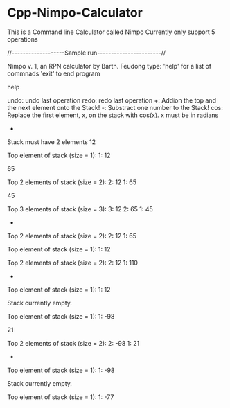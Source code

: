 # Cpp-Nimpo-Calculator
This is a Command line Calculator called Nimpo
Currently only support 5 operations

//-------------------Sample run-----------------------//

Nimpo v. 1, an RPN calculator by Barth. Feudong
type:
'help' for a list of commnads
'exit' to end program

help

undo: undo last operation
redo: redo last operation
+: Addion the top and the next element onto the Stack!
-: Substract one number to the Stack!
cos: Replace the first element, x, on the stack with cos(x). x must be in radians

+
Stack must have 2 elements
12

Top element of stack (size = 1):
1:      12

65

Top 2 elements of stack (size = 2):
2:      12
1:      65

45

Top 3 elements of stack (size = 3):
3:      12
2:      65
1:      45

+

Top 2 elements of stack (size = 2):
2:      12
1:      65


Top element of stack (size = 1):
1:      12


Top 2 elements of stack (size = 2):
2:      12
1:      110

-

Top element of stack (size = 1):
1:      12


Stack currently empty.


Top element of stack (size = 1):
1:      -98

21

Top 2 elements of stack (size = 2):
2:      -98
1:      21

+

Top element of stack (size = 1):
1:      -98


Stack currently empty.


Top element of stack (size = 1):
1:      -77

